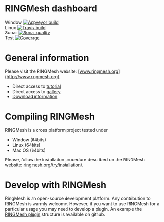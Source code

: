 RINGMesh dashboard
=====================

Window [![Appveyor build](https://ci.appveyor.com/api/projects/status/nlso0s96wcuge2vn/branch/master?svg=true)](https://ci.appveyor.com/project/ringmesh/ringmesh/branch/master)  
Linux [![Travis build](https://travis-ci.org/ringmesh/RINGMesh.svg?branch=master)](https://travis-ci.org/ringmesh/RINGMesh)  
Sonar [![Sonar quality](https://sonarcloud.io/api/badges/gate?key=ringmesh)](https://sonarcloud.io/dashboard/index/ringmesh)  
Test [![Coverage](https://sonarcloud.io/api/badges/measure?key=ringmesh&metric=coverage)](https://sonarcloud.io/dashboard/index/ringmesh)

General information
====================

Please visit the RINGMesh website: [www.ringmesh.org](http://www.ringmesh.org)
 * Direct access to [tutorial](http://ringmesh.org/try/tutorials/)
 * Direct access to [gallery](http://ringmesh.org/gallery/)
 * [Download information](http://ringmesh.org/download/)
 
Compiling RINGMesh
====================

RINGMesh is a cross platform project tested under 
 * Window (64bits)
 * Linux (64bits)
 * Mac OS (64bits)
 
Please, follow the installation procedure described on the RINGMesh website: [ringmesh.org/try/installation/](http://ringmesh.org/try/installation/). 

Develop with RINGMesh
=====================
RingMesh is an open-source development platform. 
Any contribution to RINGMesh is warmly welcome. 
However, if you want to use RINGMesh for a particular usage you may need to develop a plugin. 
An example the [RINGMesh plugin](https://github.com/ringmesh/RINGMeshPluginExample) structure is available on github.